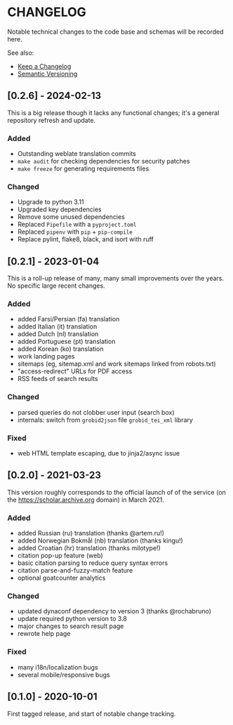 
# CHANGELOG

Notable technical changes to the code base and schemas will be recorded here.

See also:

- [Keep a Changelog](https://keepachangelog.com/en/1.0.0/)
- [Semantic Versioning](https://semver.org/spec/v2.0.0.html)

## [0.2.6] - 2024-02-13

This is a big release though it lacks any functional changes; it's a general repository refresh and update.

### Added

- Outstanding weblate translation commits
- `make audit` for checking dependencies for security patches
- `make freeze` for generating requirements files

### Changed

- Upgrade to python 3.11
- Upgraded key dependencies
- Remove some unused dependencies
- Replaced `Pipefile` with a `pyproject.toml`
- Replaced `pipenv` with `pip` + `pip-compile`
- Replace pylint, flake8, black, and isort with ruff

## [0.2.1] - 2023-01-04

This is a roll-up release of many, many small improvements over the years. No
specific large recent changes.

### Added

- added Farsi/Persian (fa) translation
- added Italian (it) translation
- added Dutch (nl) translation
- added Portuguese (pt) translation
- added Korean (ko) translation
- work landing pages
- sitemaps (eg, sitemap.xml and work sitemaps linked from robots.txt)
- "access-redirect" URLs for PDF access
- RSS feeds of search results

### Changed

- parsed queries do not clobber user input (search box)
- internals: switch from `grobid2json` file `grobid_tei_xml` library

### Fixed

- web HTML template escaping, due to jinja2/async issue


## [0.2.0] - 2021-03-23

This version roughly corresponds to the official launch of of the service (on
the https://scholar.archive.org domain) in March 2021.

### Added

- added Russian (ru) translation (thanks @artem.ru!)
- added Norwegian Bokmål (nb) translation (thanks kingu!)
- added Croatian (hr) translation (thanks milotype!)
- citation pop-up feature (web)
- basic citation parsing to reduce query syntax errors
- citation parse-and-fuzzy-match feature
- optional goatcounter analytics

### Changed

- updated dynaconf dependency to version 3 (thanks @rochabruno)
- update required python version to 3.8
- major changes to search result page
- rewrote help page

### Fixed

- many i18n/localization bugs
- several mobile/responsive bugs


## [0.1.0] - 2020-10-01

First tagged release, and start of notable change tracking.
